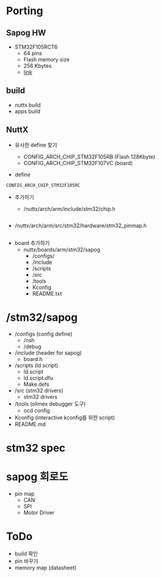 # Porting
## Sapog HW
 * STM32F105RCT6
   * 64 pins
   * Flash memory size
   * 256 Kbytes
   * [link](https://docs.google.com/presentation/d/1lS5BnGHvrTP21aQ_1nydH_BrrdOcHPnxlL9_v51UDG8/edit#slide=id.gc0d49197f5_0_0)

## build
 * nuttx build
 * apps build
 
## NuttX
 * 유사한 define 찾기
   * CONFIG_ARCH_CHIP_STM32F105RB (Flash 128Kbyte) 
   * CONFIG_ARCH_CHIP_STM32F107VC (board)

 * define
```
CONFIG_ARCH_CHIP_STM32F105RC
```

 * 추가하기

   * /nuttx/arch/arm/include/stm32/chip.h
```c++

```
   * /nuttx/arch/arm/src/stm32/hardware/stm32_pinmap.h
```c++

```
 * board 추가하기
   * nuttx/boards/arm/stm32/sapog
     * /configs/
     * /include
     * /scripts
     * /src
     * /tools
     * Kconfig
     * README.txt

# /stm32/sapog
  * /configs (config define)
    * /nsh
    * /debug
  * /include (header for sapog)
    * board.h
  * /scripts (ld script)
    * ld.script
    * ld.script.dfu
    * Make.defs
  * /src (stm32 drivers)
    * stm32 drivers
  * /tools (olimex debugger 도구)
    * ocd config
  * Kconfig (interactive kconfig를 위한 script)
  * README.md

# stm32 spec

# sapog 회로도
 * pin map
   * CAN
   * SPI
   * Motor Driver

# ToDo
 * build 확인
 * pin 바꾸기
 * memory map (datasheet)